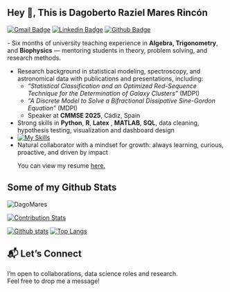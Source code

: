 ## Hey 👋, This is Dagoberto Raziel Mares Rincón

[![Gmail Badge](https://img.shields.io/badge/-dagobertomares0@gmail.com-c14438?style=flat&logo=Gmail&logoColor=white&link=mailto:dagobertomares0@gmail.com)](mailto:dagobertomares0@gmail.com) 
[![Linkedin Badge](https://img.shields.io/badge/-dagobertomares-0072b1?style=flat&logo=Linkedin&logoColor=white&link=https://www.linkedin.com/in/dagoberto-mares/)](https://www.linkedin.com/in/dagoberto-mares/)
 [![Github Badge](https://img.shields.io/badge/-https://github.com/DagoMares-grey?style=flat&logo=github&logoColor=white&link=https://github.com/https://github.com/DagoMares/)](https://www.github.com/https://github.com/DagoMares/) <p align='left'>- Six months of university teaching experience in **Algebra, Trigonometry**, and **Biophysics** — mentoring students in theory, problem solving, and research methods.  
- Research background in statistical modeling, spectroscopy, and astronomical data with publications and presentations, including:  
  - *“Statistical Classification and an Optimized Red-Sequence Technique for the Determination of Galaxy Clusters”* (MDPI)
  - *“A Discrete Model to Solve a Bifractional Dissipative Sine-Gordon Equation”* (MDPI)
  - Speaker at **CMMSE 2025**, Cádiz, Spain  
- Strong skills in **Python**, **R**, **Latex** , **MATLAB**, **SQL**, data cleaning, hypothesis testing, visualization and dashboard design
- [![My Skills](https://skillicons.dev/icons?i=py,r,latex,matlab,sqlite)](https://skillicons.dev)
- Natural collaborator with a mindset for growth: always learning, curious, proactive, and driven by impact </p><p align='left'> You can view my resume <a href='https://1drv.ms/b/c/cabe42674c38000d/EZwFSD-sFYBMjrq-sP8BXRYB59S63q2dP-llWL1OrRxDfw?e=Dmk2mq ' target=_blank><u>here</u>.</a></p>
## Some of my Github Stats
<p align=left> <img src=https://komarev.com/ghpvc/?username=DagoMares alt=DagoMares /> </p>

[![Contribution Stats](https://github-contribution-stats.vercel.app/api/?username=DagoMares)](https://github.com/LordDashMe/github-contribution-stats/)

[![Github stats](https://github-readme-stats.vercel.app/api?username=DagoMares&show_icons=true&include_all_commits=true)](https://github.com/DagoMares/github-readme-stats)
[![Top Langs](https://github-readme-stats.vercel.app/api/top-langs/?username=DagoMares&layout=compact)](https://github.com/DagoMares/github-readme-stats)

## 📬 Let’s Connect  
I’m open to collaborations, data science roles and research.  
Feel free to drop me a message!






